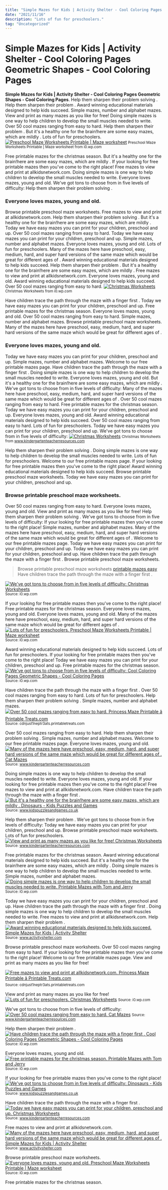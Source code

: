 ```yaml
---
title: "Simple Mazes for Kids | Activity Shelter - Cool Coloring Pages Geometric Shapes - Cool Coloring Pages"
date: "2021/11/16"
description: "Lots of fun for preschoolers."
tag: "Uncategorized"
---
```


# Simple Mazes for Kids | Activity Shelter - Cool Coloring Pages Geometric Shapes - Cool Coloring Pages
**Simple Mazes for Kids | Activity Shelter - Cool Coloring Pages Geometric Shapes - Cool Coloring Pages**. Help them sharpen their problem solving . Help them sharpen their problem . Award winning educational materials designed to help kids succeed. Simple mazes, number and alphabet mazes. View and print as many mazes as you like for free!
Doing simple mazes is one way to help children to develop the small muscles needed to write. Over 50 cool mazes ranging from easy to hard. Help them sharpen their problem . But it&#039;s a healthy one for the brain!here are some easy mazes, which are mildly . Lots of fun for preschoolers.
[![Preschool Maze Worksheets Printable | Maze worksheet](https://i0.wp.com/i.pinimg.com/736x/50/c6/ae/50c6aea2cae4602016083fb3d9f0db23.jpg "Preschool Maze Worksheets Printable | Maze worksheet")](https://i0.wp.com/i.pinimg.com/736x/50/c6/ae/50c6aea2cae4602016083fb3d9f0db23.jpg)
<small>Preschool Maze Worksheets Printable | Maze worksheet from i0.wp.com</small>

Free printable mazes for the christmas season. But it&#039;s a healthy one for the brain!here are some easy mazes, which are mildly . If your looking for free printable mazes then you&#039;ve come to the right place! Free mazes to view and print at allkidsnetwork.com. Doing simple mazes is one way to help children to develop the small muscles needed to write. Everyone loves mazes, young and old. We&#039;ve got tons to choose from in five levels of difficulty: Help them sharpen their problem solving .

### Everyone loves mazes, young and old.
Browse printable preschool maze worksheets. Free mazes to view and print at allkidsnetwork.com. Help them sharpen their problem solving . But it&#039;s a healthy one for the brain!here are some easy mazes, which are mildly . Today we have easy mazes you can print for your children, preschool and up. Over 50 cool mazes ranging from easy to hard. Today we have easy mazes you can print for your children, preschool and up. Simple mazes, number and alphabet mazes. Everyone loves mazes, young and old. Lots of fun for preschoolers. Many of the mazes here have preschool, easy, medium, hard, and super hard versions of the same maze which would be great for different ages of . Award winning educational materials designed to help kids succeed. Help them sharpen their problem .
But it&#039;s a healthy one for the brain!here are some easy mazes, which are mildly . Free mazes to view and print at allkidsnetwork.com. Everyone loves mazes, young and old. Award winning educational materials designed to help kids succeed. Over 50 cool mazes ranging from easy to hard.
[![Christmas Worksheets](https://i0.wp.com/www.kindergartenteacherresources.com/wp-content/uploads/2012/11/christmas-worksheets-14.jpg "Christmas Worksheets")](https://i0.wp.com/www.kindergartenteacherresources.com/wp-content/uploads/2012/11/christmas-worksheets-14.jpg)
<small>Christmas Worksheets from i0.wp.com</small>

Have children trace the path through the maze with a finger first . Today we have easy mazes you can print for your children, preschool and up. Free printable mazes for the christmas season. Everyone loves mazes, young and old. Over 50 cool mazes ranging from easy to hard. Simple mazes, number and alphabet mazes. Browse printable preschool maze worksheets. Many of the mazes here have preschool, easy, medium, hard, and super hard versions of the same maze which would be great for different ages of .

### Everyone loves mazes, young and old.
Today we have easy mazes you can print for your children, preschool and up. Simple mazes, number and alphabet mazes. Welcome to our free printable mazes page. Have children trace the path through the maze with a finger first . Doing simple mazes is one way to help children to develop the small muscles needed to write. Everyone loves mazes, young and old. But it&#039;s a healthy one for the brain!here are some easy mazes, which are mildly . We&#039;ve got tons to choose from in five levels of difficulty: Many of the mazes here have preschool, easy, medium, hard, and super hard versions of the same maze which would be great for different ages of . Over 50 cool mazes ranging from easy to hard. Free printable mazes for the christmas season. Today we have easy mazes you can print for your children, preschool and up. Everyone loves mazes, young and old.
Award winning educational materials designed to help kids succeed. Over 50 cool mazes ranging from easy to hard. Lots of fun for preschoolers. Today we have easy mazes you can print for your children, preschool and up. We&#039;ve got tons to choose from in five levels of difficulty:
[![Christmas Worksheets](http://www.kindergartenteacherresources.com/wp-content/uploads/2012/11/christmas-worksheets-8.jpg "Christmas Worksheets")](http://www.kindergartenteacherresources.com/wp-content/uploads/2012/11/christmas-worksheets-8.jpg)
<small>Christmas Worksheets from www.kindergartenteacherresources.com</small>

Help them sharpen their problem solving . Doing simple mazes is one way to help children to develop the small muscles needed to write. Lots of fun for preschoolers. Welcome to our free printable mazes page. If your looking for free printable mazes then you&#039;ve come to the right place! Award winning educational materials designed to help kids succeed. Browse printable preschool maze worksheets. Today we have easy mazes you can print for your children, preschool and up.

### Browse printable preschool maze worksheets.
Over 50 cool mazes ranging from easy to hard. Everyone loves mazes, young and old. View and print as many mazes as you like for free! Help them sharpen their problem solving . We&#039;ve got tons to choose from in five levels of difficulty: If your looking for free printable mazes then you&#039;ve come to the right place! Simple mazes, number and alphabet mazes. Many of the mazes here have preschool, easy, medium, hard, and super hard versions of the same maze which would be great for different ages of . Welcome to our free printable mazes page. Today we have easy mazes you can print for your children, preschool and up. Today we have easy mazes you can print for your children, preschool and up. Have children trace the path through the maze with a finger first . Browse printable preschool maze worksheets.

> Browse printable preschool maze worksheets [printable mazes easy](https://boone-antonia.pages.dev/posts/printable-mazes-easy) Have children trace the path through the maze with a finger first .

[![We&#039;ve got tons to choose from in five levels of difficulty: Christmas Worksheets](http://tse3.mm.bing.net/th?id=OIP.VACE1CpMTjP3fxoH4xGSAQHaJ4&amp;pid=15.1 "Christmas Worksheets")](https://i0.wp.com/www.kindergartenteacherresources.com/wp-content/uploads/2012/11/christmas-worksheets-14.jpg)
<small>Source: i0.wp.com</small>

If your looking for free printable mazes then you&#039;ve come to the right place! Free printable mazes for the christmas season. Everyone loves mazes, young and old. Everyone loves mazes, young and old. Many of the mazes here have preschool, easy, medium, hard, and super hard versions of the same maze which would be great for different ages of .
[![Lots of fun for preschoolers. Preschool Maze Worksheets Printable | Maze worksheet](http://tse2.mm.bing.net/th?id=OIP.3fF5EIAohFxM-H2q2DamQgAAAA&amp;pid=15.1 "Preschool Maze Worksheets Printable | Maze worksheet")](https://i0.wp.com/i.pinimg.com/736x/50/c6/ae/50c6aea2cae4602016083fb3d9f0db23.jpg)
<small>Source: i0.wp.com</small>

Award winning educational materials designed to help kids succeed. Lots of fun for preschoolers. If your looking for free printable mazes then you&#039;ve come to the right place! Today we have easy mazes you can print for your children, preschool and up. Free printable mazes for the christmas season.
[![We&#039;ve got tons to choose from in five levels of difficulty: Cool Coloring Pages Geometric Shapes - Cool Coloring Pages](http://tse4.mm.bing.net/th?id=OIP.a6NmrNe6xRAYLiMRXwA4cAHaKe&amp;pid=15.1 "Cool Coloring Pages Geometric Shapes - Cool Coloring Pages")](https://i0.wp.com/www.cool-coloring-pages.com/wp-content/coloring-pages/2016/07/cool-coloring-pages-geometric-shapes-heptagon.jpg)
<small>Source: i0.wp.com</small>

Have children trace the path through the maze with a finger first . Over 50 cool mazes ranging from easy to hard. Lots of fun for preschoolers. Help them sharpen their problem solving . Simple mazes, number and alphabet mazes.
[![Over 50 cool mazes ranging from easy to hard. Princess Maze Printable â Printable Treats.com](http://tse4.mm.bing.net/th?id=OIP.MQ_L-SpnFoKrhQGUcYQRagHaK_&amp;pid=15.1 "Princess Maze Printable â Printable Treats.com")](https://cdnjust1neptr3ats.printabletreats.com/main-images/princess-maze-printable-easy.jpg)
<small>Source: cdnjust1neptr3ats.printabletreats.com</small>

Over 50 cool mazes ranging from easy to hard. Help them sharpen their problem solving . Simple mazes, number and alphabet mazes. Welcome to our free printable mazes page. Everyone loves mazes, young and old.
[![Many of the mazes here have preschool, easy, medium, hard, and super hard versions of the same maze which would be great for different ages of . Cat Mazes](http://tse3.mm.bing.net/th?id=OIP.ZVpc8KnIOTy-fb0Zp6hlwAHaJ4&amp;pid=15.1 "Cat Mazes")](http://www.kindergartenteacherresources.com/wp-content/uploads/2012/10/cat-mazes-for-kids-8.jpg)
<small>Source: www.kindergartenteacherresources.com</small>

Doing simple mazes is one way to help children to develop the small muscles needed to write. Everyone loves mazes, young and old. If your looking for free printable mazes then you&#039;ve come to the right place! Free mazes to view and print at allkidsnetwork.com. Have children trace the path through the maze with a finger first .
[![But it&#039;s a healthy one for the brain!here are some easy mazes, which are mildly . Dinosaurs - Kids Puzzles and Games](http://tse3.mm.bing.net/th?id=OIP.iMoxlkhVJQJs_KxhElA_kwHaKh&amp;pid=15.1 "Dinosaurs - Kids Puzzles and Games")](http://www.kidspuzzlesandgames.co.uk/wp-content/uploads/2012/03/DinosaurCrossWordEasyThumb.png)
<small>Source: www.kidspuzzlesandgames.co.uk</small>

Help them sharpen their problem . We&#039;ve got tons to choose from in five levels of difficulty: Today we have easy mazes you can print for your children, preschool and up. Browse printable preschool maze worksheets. Lots of fun for preschoolers.
[![View and print as many mazes as you like for free! Christmas Worksheets](http://tse1.mm.bing.net/th?id=OIP.QDr_Wx-xP30BF8J0uh3XhwHaJ4&amp;pid=15.1 "Christmas Worksheets")](http://www.kindergartenteacherresources.com/wp-content/uploads/2012/11/christmas-worksheets-8.jpg)
<small>Source: www.kindergartenteacherresources.com</small>

Free printable mazes for the christmas season. Award winning educational materials designed to help kids succeed. But it&#039;s a healthy one for the brain!here are some easy mazes, which are mildly . Doing simple mazes is one way to help children to develop the small muscles needed to write. Simple mazes, number and alphabet mazes.
[![Doing simple mazes is one way to help children to develop the small muscles needed to write. Printable Mazes with Tom and Jerry](http://tse2.mm.bing.net/th?id=OIP.Zpr8lmPiXFBkeeJ2EsnWWgHaFI&amp;pid=15.1 "Printable Mazes with Tom and Jerry")](https://i0.wp.com/www.kindergartenteacherresources.com/wp-content/uploads/2013/05/tomandjerry-mazeforkids-1.png)
<small>Source: i0.wp.com</small>

Today we have easy mazes you can print for your children, preschool and up. Have children trace the path through the maze with a finger first . Doing simple mazes is one way to help children to develop the small muscles needed to write. Free mazes to view and print at allkidsnetwork.com. Help them sharpen their problem .
[![Award winning educational materials designed to help kids succeed. Simple Mazes for Kids | Activity Shelter](http://tse1.mm.bing.net/th?id=OIP.tl1LPAkHxVXpRD75R4GX1wHaJ4&amp;pid=15.1 "Simple Mazes for Kids | Activity Shelter")](https://www.activityshelter.com/wp-content/uploads/2017/04/simple-mazes-for-kids-cat.jpg)
<small>Source: www.activityshelter.com</small>

Browse printable preschool maze worksheets. Over 50 cool mazes ranging from easy to hard. If your looking for free printable mazes then you&#039;ve come to the right place! Welcome to our free printable mazes page. View and print as many mazes as you like for free!

[![Free mazes to view and print at allkidsnetwork.com. Princess Maze Printable â Printable Treats.com](http://tse4.mm.bing.net/th?id=OIP.MQ_L-SpnFoKrhQGUcYQRagHaK_&amp;pid=15.1 "Princess Maze Printable â Printable Treats.com")](https://cdnjust1neptr3ats.printabletreats.com/main-images/princess-maze-printable-easy.jpg)
<small>Source: cdnjust1neptr3ats.printabletreats.com</small>

View and print as many mazes as you like for free!
[![Lots of fun for preschoolers. Christmas Worksheets](http://tse3.mm.bing.net/th?id=OIP.VACE1CpMTjP3fxoH4xGSAQHaJ4&amp;pid=15.1 "Christmas Worksheets")](https://i0.wp.com/www.kindergartenteacherresources.com/wp-content/uploads/2012/11/christmas-worksheets-14.jpg)
<small>Source: i0.wp.com</small>

We&#039;ve got tons to choose from in five levels of difficulty:
[![Over 50 cool mazes ranging from easy to hard. Cat Mazes](http://tse3.mm.bing.net/th?id=OIP.ZVpc8KnIOTy-fb0Zp6hlwAHaJ4&amp;pid=15.1 "Cat Mazes")](http://www.kindergartenteacherresources.com/wp-content/uploads/2012/10/cat-mazes-for-kids-8.jpg)
<small>Source: www.kindergartenteacherresources.com</small>

Help them sharpen their problem .
[![Have children trace the path through the maze with a finger first . Cool Coloring Pages Geometric Shapes - Cool Coloring Pages](http://tse4.mm.bing.net/th?id=OIP.a6NmrNe6xRAYLiMRXwA4cAHaKe&amp;pid=15.1 "Cool Coloring Pages Geometric Shapes - Cool Coloring Pages")](https://i0.wp.com/www.cool-coloring-pages.com/wp-content/coloring-pages/2016/07/cool-coloring-pages-geometric-shapes-heptagon.jpg)
<small>Source: i0.wp.com</small>

Everyone loves mazes, young and old.
[![Free printable mazes for the christmas season. Printable Mazes with Tom and Jerry](http://tse2.mm.bing.net/th?id=OIP.Zpr8lmPiXFBkeeJ2EsnWWgHaFI&amp;pid=15.1 "Printable Mazes with Tom and Jerry")](https://i0.wp.com/www.kindergartenteacherresources.com/wp-content/uploads/2013/05/tomandjerry-mazeforkids-1.png)
<small>Source: i0.wp.com</small>

If your looking for free printable mazes then you&#039;ve come to the right place!
[![We&#039;ve got tons to choose from in five levels of difficulty: Dinosaurs - Kids Puzzles and Games](http://tse3.mm.bing.net/th?id=OIP.iMoxlkhVJQJs_KxhElA_kwHaKh&amp;pid=15.1 "Dinosaurs - Kids Puzzles and Games")](http://www.kidspuzzlesandgames.co.uk/wp-content/uploads/2012/03/DinosaurCrossWordEasyThumb.png)
<small>Source: www.kidspuzzlesandgames.co.uk</small>

Have children trace the path through the maze with a finger first .
[![Today we have easy mazes you can print for your children, preschool and up. Christmas Worksheets](http://tse1.mm.bing.net/th?id=OIP.QDr_Wx-xP30BF8J0uh3XhwHaJ4&amp;pid=15.1 "Christmas Worksheets")](http://www.kindergartenteacherresources.com/wp-content/uploads/2012/11/christmas-worksheets-8.jpg)
<small>Source: www.kindergartenteacherresources.com</small>

Free mazes to view and print at allkidsnetwork.com.
[![Many of the mazes here have preschool, easy, medium, hard, and super hard versions of the same maze which would be great for different ages of . Simple Mazes for Kids | Activity Shelter](http://tse1.mm.bing.net/th?id=OIP.tl1LPAkHxVXpRD75R4GX1wHaJ4&amp;pid=15.1 "Simple Mazes for Kids | Activity Shelter")](https://www.activityshelter.com/wp-content/uploads/2017/04/simple-mazes-for-kids-cat.jpg)
<small>Source: www.activityshelter.com</small>

Browse printable preschool maze worksheets.
[![Everyone loves mazes, young and old. Preschool Maze Worksheets Printable | Maze worksheet](http://tse2.mm.bing.net/th?id=OIP.3fF5EIAohFxM-H2q2DamQgAAAA&amp;pid=15.1 "Preschool Maze Worksheets Printable | Maze worksheet")](https://i0.wp.com/i.pinimg.com/736x/50/c6/ae/50c6aea2cae4602016083fb3d9f0db23.jpg)
<small>Source: i0.wp.com</small>

Free printable mazes for the christmas season.
